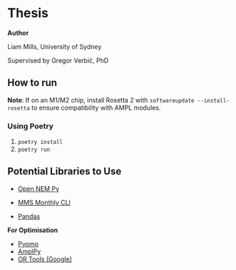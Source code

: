 # Thesis

**Author**

Liam Mills, University of Sydney

Supervised by Gregor Verbič, PhD

## How to run

**Note**: If on an M1/M2 chip, install Rosetta 2 with `softwareupdate --install-rosetta` to ensure compatibility with AMPL modules.

### Using Poetry
1. `poetry install`
2. `poetry run`

## Potential Libraries to Use
 - [Open NEM Py](https://github.com/opennem/opennempy)
 - [MMS Monthly CLI](https://github.com/prakaa/mms-monthly-cli)

 - [Pandas](https://pandas.pydata.org/)

**For Optimisation**

 - [Pyomo](pyomo.org)
 - [AmplPy](https://amplpy.readthedocs.io/)
 - [OR Tools (Google)](https://developers.google.com/optimization)
